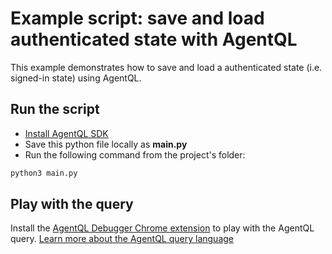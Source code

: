 # Example script: save and load authenticated state with AgentQL

This example demonstrates how to save and load a authenticated state (i.e. signed-in state) using AgentQL.

## Run the script

- [Install AgentQL SDK](https://docs.agentql.com/installation/sdk-installation)
- Save this python file locally as **main.py**
- Run the following command from the project's folder:

```bash
python3 main.py
```

## Play with the query

Install the [AgentQL Debugger Chrome extension](https://docs.agentql.com/installation/chrome-extension-installation) to play with the AgentQL query. [Learn more about the AgentQL query language](https://docs.agentql.com/agentql-query/query-intro)
